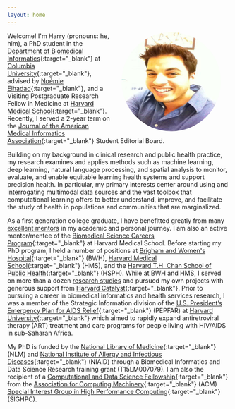 ```yaml
---
layout: home
---
```

<style>
.avatar {
  vertical-align: middle;
  width: 225px;
  height: 225px;
  border-radius: 50%;
}
</style>

<img style="float:right" src="/assets/img/bright.jpg" height="225" hspace="20" alt="Avatar" class="avatar"/>

Welcome! I'm Harry (pronouns: he, him), a PhD student in the [Department of Biomedical Informatics](https://www.dbmi.columbia.edu/){:target="_blank"} at [Columbia University](https://www.columbia.edu/){:target="_blank"}, advised by [Noémie Elhadad](https://www.dbmi.columbia.edu/profil/noemie-elhadad/){:target="_blank"}, and a Visiting Postgraduate Research Fellow in Medicine at [Harvard Medical School](https://hms.harvard.edu/){:target="_blank"}. Recently, I served a 2-year term on the [Journal of the American Medical Informatics Association](https://academic.oup.com/jamia){:target="_blank"} Student Editorial Board.  

Building on my background in clinical research and public health practice, my research examines and applies methods such as machine learning, deep learning, natural language processing, and spatial analysis to monitor, evaluate, and enable equitable learning health systems and support precision health. In particular, my primary interests center around using and interrogating multimodal data sources and the vast toolbox that computational learning offers to better understand, improve, and facilitate the study of health in populations and communities that are marginalized.     

As a first generation college graduate, I have benefitted greatly from many [excellent mentors](/mentors) in my academic and personal journey. I am also an active mentor/mentee of the [Biomedical Science Careers Program](https://www.bscp.org/){:target="_blank"} at Harvard Medical School. Before starting my PhD program, I held a number of positions at [Brigham and Women's Hospital](https://www.brighamandwomens.org){:target="_blank"} (BWH), [Harvard Medical School](https://hms.harvard.edu/){:target="_blank"} (HMS), and the [Harvard T.H. Chan School of Public Health](https://www.hsph.harvard.edu/){:target="_blank"} (HSPH). While at BWH and HMS, I served on more than a dozen [research studies](/projects) and pursued my own projects with generous support from [Harvard Catalyst](https://catalyst.harvard.edu/){:target="_blank"}. Prior to pursuing a career in biomedical informatics and health services research, I was a member of the Strategic Information division of the [U.S. President’s Emergency Plan for AIDS Relief](https://www.state.gov/pepfar/){:target="_blank"} (PEPFAR) at [Harvard University](https://www.harvard.edu/){:target="_blank"} which aimed to rapidly expand antiretroviral therapy (ART) treatment and care programs for people living with HIV/AIDS in sub-Saharan Africa.       

My PhD is funded by the [National Library of Medicine](https://www.nlm.nih.gov/){:target="_blank"} (NLM) and [National Institute of Allergy and Infectious Diseases](https://www.niaid.nih.gov/){:target="_blank"} (NIAID) through a Biomedical Informatics and Data Science Research training grant (T15LM007079). I am also the recipient of a [Computational and Data Science Fellowship](https://www.sighpc.org/for-your-career/fellowships/2021-fellowship-winners){:target="_blank"} from the [Association for Computing Machinery](https://www.acm.org/){:target="_blank"} (ACM) [Special Interest Group in High Performance Computing](https://www.sighpc.org/home){:target="_blank"} (SIGHPC). 